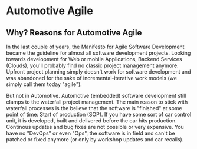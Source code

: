 # Automotive Agile

## Why? Reasons for Automotive Agile

In the last couple of years, the Manifesto for Agile Software Development became the guideline for almost all software development projects. Looking towards development for Web or mobile Applications, Backend Services (Clouds), you'll probably find no classic project management anymore. Upfront project planning simply doesn't work for software development and was abandoned for the sake of incremental-iterative work models (we simply call them today "agile").

But not in Automotive. Automotive (embedded) software development still clamps to the waterfall project management. The main reason to stick with waterfall processes is the believe that the software is "finished" at some point of time: Start of production (SOP). If you have some sort of car control unit, it is developed, built and delivered before the car hits production. Continous updates and bug fixes are not possible or very expensive. You have no "DevOps" or even "Ops", the software is in field and can't be patched or fixed anymore (or only by workshop updates and car recalls).
